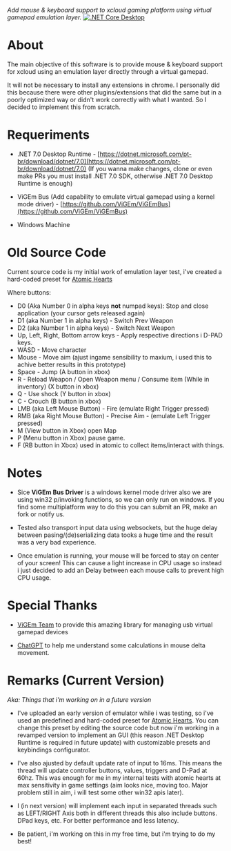 _Add mouse & keyboard support to xcloud gaming platform using virtual gamepad emulation layer._ [![.NET Core Desktop](https://github.com/nathan130200/xcloud-emul/actions/workflows/dotnet-desktop.yml/badge.svg)](https://github.com/nathan130200/xcloud-emul/actions/workflows/dotnet-desktop.yml)

# About
The main objective of this software is to provide mouse & keyboard support for xcloud using an emulation layer directly through a virtual gamepad.

It will not be necessary to install any extensions in chrome. I personally did this because there were other plugins/extensions that did the same but in a poorly optimized way or didn't work correctly with what I wanted. So I decided to implement this from scratch.

# Requeriments
- .NET 7.0 Desktop Runtime - [https://dotnet.microsoft.com/pt-br/download/dotnet/7.0](https://dotnet.microsoft.com/pt-br/download/dotnet/7.0) (If you wanna make changes, clone or even make PRs you must install .NET 7.0 SDK, otherwise .NET 7.0 Desktop Runtime is enough)

- ViGEm Bus (Add capability to emulate virtual gamepad using a kernel mode driver) - [https://github.com/ViGEm/ViGEmBus](https://github.com/ViGEm/ViGEmBus)

- Windows Machine

# Old Source Code
Current source code is my initial work of emulation layer test, i've created a hard-coded preset for [Atomic Hearts](https://www.xbox.com/pt-BR/play/games/atomic-heart/9P731Z4BBCT3)

Where buttons:
- D0 (Aka Number 0 in alpha keys <b>not</b> numpad keys): Stop and close application (your cursor gets released again)
- D1 (aka Number 1 in alpha keys) - Switch Prev Weapon
- D2 (aka Number 1 in alpha keys) - Switch Next Weapon
- Up, Left, Right, Bottom arrow keys - Apply respective directions i D-PAD keys.
- WASD - Move character
- Mouse - Move aim (ajust ingame sensibility to maxium, i used this to achive better results in this prototype)
- Space - Jump (A button in xbox)
- R - Reload Weapon / Open Weapon menu / Consume item (While in inventory) (X button in xbox)
- Q - Use shock (Y button in xbox)
- C - Crouch (B button in xbox)
- LMB (aka Left Mouse Button) - Fire (emulate Right Trigger pressed)
- RMB (aka Right Mouse Button) - Precise Aim - (emulate Left Trigger pressed)
- M (View button in Xbox) open Map
- P (Menu button in Xbox) pause game.
- F (RB button in Xbox) used in atomic to collect items/interact with things.

# Notes

- Sice **ViGEm Bus Driver** is a windows kernel mode driver also we are using win32 p/invoking functions, so we can only run on windows. If you find some multiplatform way to do this you can submit an PR, make an fork or notify us.

- Tested also transport input data using websockets, but the huge delay between pasing/(de)serializing data tooks a huge time and the result was a very bad experience.

- Once emulation is running, your mouse will be forced to stay on center of your screen! This can cause a light increase in CPU usage so instead i just decided to add an Delay between each mouse calls to prevent high CPU usage.

# Special Thanks

- [ViGEm Team](https://github.com/ViGEm) to provide this amazing library for managing usb virtual gamepad devices

- [ChatGPT](https://chat.openai.com/) to help me understand some calculations in mouse delta movement.

# Remarks (Current Version) 

_Aka: Things that i'm working on in a future version_

- I've uploaded an early version of emulator while i was testing, so i've used an predefined and hard-coded preset for [Atomic Hearts](https://www.xbox.com/pt-BR/play/games/atomic-heart/9P731Z4BBCT3). You can change this preset by editing the source code but now i'm working in a revamped version to implement an GUI (this reason .NET Desktop Runtime is required in future update) with customizable presets and keybindings configurator.

- I've also ajusted by default update rate of input to 16ms. This means the thread will update controller buttons, values, triggers and D-Pad at 60hz. This was enough for me in my internal tests with atomic hearts at max sensitivity in game settings (aim looks nice, moving too. Major problem still in aim, i will test some other win32 apis later).

- I (in next version) will implement each input in separated threads such as LEFT/RIGHT Axis both in different threads this also include buttons. DPad keys, etc. For better performance and less latency.

- Be patient, i'm working on this in my free time, but i'm trying to do my best!
